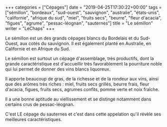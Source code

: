 +++
categories = ["Cépages"]
date = "2019-04-25T17:30:22+00:00"
tags = ["sémillon", "bordeaux", "sud-ouest", "sauvignon", "australie", "états-unis", "californie", "afrique du sud", "miel", "fruits secs", "beurre", "fleur d'acacia", "figues", "agrume", "pessac-léognan", "sauternes"]
title = "Le sémillon"
writer = "LeChaps"
+++

Le sémillon est un des grands cépages blancs du Bordelais et du Sud-Ouest, aux cotés du sauvignon. Il est également planté en Australie, en Californie et en Afrique du Sud.  

Le sémillon est surtout un cépage d'assemblage, très productifs, dont la grande caractéristique est d'accueillir très favorablement la pourriture noble qui lui permet de donner des vins blancs liquoreux.  

Il apporte beaucoup de gras, de la richesse et de la rondeur aux vins, ainsi que des arômes très riches : miel, fruits secs grillés, beurre frais, fleur d'acacia, figues, fruits secs, agrumes confits, pomme verte et noix fraîche.  

Il a une bonne aptitude au viellissement et se distinge notamment dans certains crus de pessac-léognan.  

C'est LE cépage du sauternes et c'est dans cette appelation qu'il révèle ses meilleures caractéristiques.